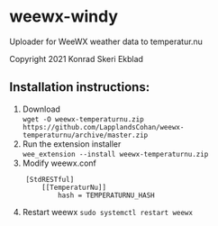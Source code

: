# weewx-windy
Uploader for WeeWX weather data to temperatur.nu

Copyright 2021 Konrad Skeri Ekblad

## Installation instructions:

1. Download  
`wget -O weewx-temperaturnu.zip https://github.com/LapplandsCohan/weewx-temperaturnu/archive/master.zip`
2. Run the extension installer  
`wee_extension --install weewx-temperaturnu.zip`
3. Modify weewx.conf  
```
    [StdRESTful]
        [[TemperaturNu]]
            hash = TEMPERATURNU_HASH
```
4. Restart weewx 
`sudo systemctl restart weewx`
